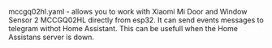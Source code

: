 mccgq02hl.yaml - allows you to work with Xiaomi Mi Door and Window Sensor 2 MCCGQ02HL directly from esp32. It can send events messages to telegram withot Home Assistant. This can be usefull when the Home Assistans server is down.
